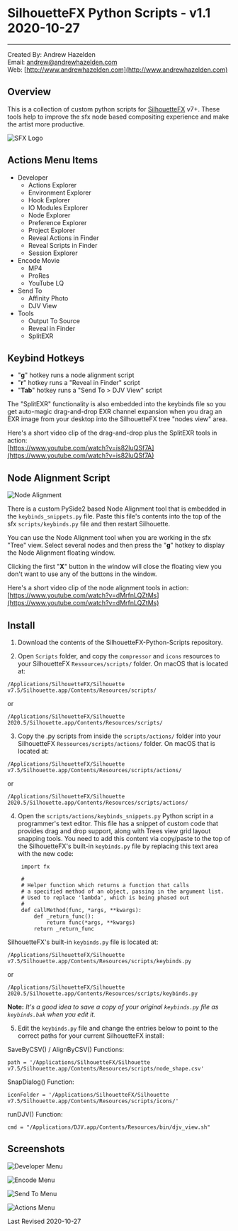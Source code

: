 
# SilhouetteFX Python Scripts - v1.1 2020-10-27 #

---

Created By: Andrew Hazelden  
Email: [andrew@andrewhazelden.com](mailto:andrew@andrewhazelden.com)  
Web: [http://www.andrewhazelden.com](http://www.andrewhazelden.com)  


## <a name="overview"></a>Overview ##

This is a collection of custom python scripts for [SilhouetteFX](http://www.silhouettefx.com/) v7+. These tools help to improve the sfx node based compositing experience and make the artist more productive.


![SFX Logo](Docs/images/sfx-logo.png)


## <a name="actions-menu-items"></a>Actions Menu Items ##

- Developer
	- Actions Explorer
	- Environment Explorer
	- Hook Explorer
	- IO Modules Explorer
	- Node Explorer
	- Preference Explorer
	- Project Explorer
	- Reveal Actions in Finder
	- Reveal Scripts in Finder
	- Session Explorer
- Encode Movie
	- MP4
	- ProRes
	- YouTube LQ
- Send To
	- Affinity Photo
	- DJV View
- Tools
	- Output To Source
	- Reveal in Finder
	- SplitEXR

## <a name="keybind-hotkeys"></a>Keybind Hotkeys ##

- "**g**" hotkey runs a node alignment script
- "**r**" hotkey runs a "Reveal in Finder" script
- "**Tab**" hotkey runs a "Send To > DJV View" script

The "SplitEXR" functionality is also embedded into the keybinds file so you get auto-magic drag-and-drop EXR channel expansion when you drag an EXR image from your desktop into the SilhouetteFX tree "nodes view" area.

Here's a short video clip of the drag-and-drop plus the SplitEXR tools in action:  
[https://www.youtube.com/watch?v=is82luQSf7A](https://www.youtube.com/watch?v=is82luQSf7A)

## <a name="node-alignment"></a>Node Alignment Script ##

![Node Alignment](Docs/images/sfx-pyside-align-nodes-window.png)

There is a custom PySide2 based Node Alignment tool that is embedded in the `keybinds_snippets.py` file. Paste this file's contents into the top of the sfx `scripts/keybinds.py` file and then restart Silhouette.

You can use the Node Alignment tool when you are working in the sfx "Tree" view. Select several nodes and then press the "**g**" hotkey to display the Node Alignment floating window.

Clicking the first "**X**" button in the window will close the floating view you don't want to use any of the buttons in the window.

Here's a short video clip of the node alignment tools in action:  
[https://www.youtube.com/watch?v=dMrfnLQZtMs](https://www.youtube.com/watch?v=dMrfnLQZtMs)


## <a name="install"></a>Install ##

1. Download the contents of the SilhouetteFX-Python-Scripts repository.

2. Open `Scripts` folder, and copy the `compressor` and `icons` resources to your SilhouetteFX `Ressources/scripts/` folder. On macOS that is located at:

`/Applications/SilhouetteFX/Silhouette v7.5/Silhouette.app/Contents/Resources/scripts/`

or

`/Applications/SilhouetteFX/Silhouette 2020.5/Silhouette.app/Contents/Resources/scripts/`

3. Copy the .py scripts from inside the `scripts/actions/` folder into your SilhouetteFX `Ressources/scripts/actions/` folder. On macOS that is located at:

`/Applications/SilhouetteFX/Silhouette v7.5/Silhouette.app/Contents/Resources/scripts/actions/`

or

`/Applications/SilhouetteFX/Silhouette 2020.5/Silhouette.app/Contents/Resources/scripts/actions/`

4. Open the `scripts/actions/keybinds_snippets.py` Python script in a programmer's text editor. This file has a snippet of custom code that provides drag and drop support, along with Trees view grid layout snapping tools. You need to add this content via copy/paste to the top of the SilhouetteFX's built-in `keybinds.py` file by replacing this text area with the new code:

		import fx

		#
		# Helper function which returns a function that calls
		# a specified method of an object, passing in the argument list.
		# Used to replace 'lambda', which is being phased out
		#
		def callMethod(func, *args, **kwargs):
			def _return_func():
				return func(*args, **kwargs)
			return _return_func

SilhouetteFX's built-in `keybinds.py` file is located at:

`/Applications/SilhouetteFX/Silhouette v7.5/Silhouette.app/Contents/Resources/scripts/keybinds.py`

or

`/Applications/SilhouetteFX/Silhouette 2020.5/Silhouette.app/Contents/Resources/scripts/keybinds.py`

**Note:** *It's a good idea to save a copy of your original `keybinds.py` file as `keybinds.bak` when you edit it.*

5. Edit the `keybinds.py` file and change the entries below to point to the correct paths for your current SilhouetteFX install:

SaveByCSV() / AlignByCSV() Functions:

`path = '/Applications/SilhouetteFX/Silhouette v7.5/Silhouette.app/Contents/Resources/scripts/node_shape.csv'`

SnapDialog() Function:

`iconFolder = '/Applications/SilhouetteFX/Silhouette v7.5/Silhouette.app/Contents/Resources/scripts/icons/'`

runDJV() Function:

`cmd = "/Applications/DJV.app/Contents/Resources/bin/djv_view.sh"`

## <a name="screenshots"></a>Screenshots ##

![Developer Menu](Docs/images/sfx-actions-menu-developer.png)

![Encode Menu](Docs/images/sfx-actions-menu-encode-movie.png)

![Send To Menu](Docs/images/sfx-actions-menu-send-to.png)

![Actions Menu](Docs/images/sfx-actions-menu-tools.png)


Last Revised 2020-10-27
